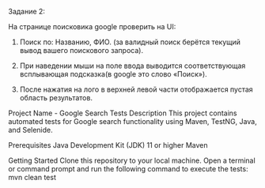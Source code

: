 Задание 2:
 
На странице поисковика google проверить на UI:
 
1)  Поиск по: Названию, ФИО. (за валидный поиск берётся текущий вывод вашего поискового запроса).
 
2) При наведении мыши на поле ввода выводится соответствующая всплывающая подсказка(в google это слово «Поиск»).
 
3) После нажатия на лого в верхней левой части отображается пустая область результатов.



Project Name - Google Search Tests
Description
This project contains automated tests for Google search functionality using Maven, TestNG, Java, and Selenide.

Prerequisites
Java Development Kit (JDK) 11 or higher
Maven

Getting Started
Clone this repository to your local machine.
Open a terminal or command prompt and run the following command to execute the tests:
mvn clean test

